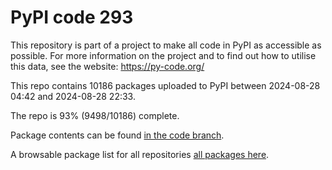 # PyPI code 293

This repository is part of a project to make all code in PyPI as accessible as possible. For more information 
on the project and to find out how to utilise this data, see the website: https://py-code.org/

This repo contains 10186 packages uploaded to PyPI between 
2024-08-28 04:42 and 2024-08-28 22:33.

The repo is 93% (9498/10186) complete.

Package contents can be found [in the code branch](https://github.com/pypi-data/pypi-mirror-293/tree/code/packages).

A browsable package list for all repositories [all packages here](https://py-code.org/repositories/pypi-mirror-293).


